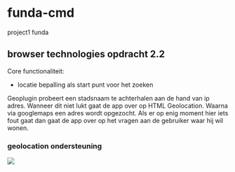 # funda-cmd
project1 funda

## browser technologies opdracht 2.2
Core functionaliteit:
- locatie bepalling als start punt voor het zoeken

Geoplugin probeert een stadsnaam te achterhalen aan de hand van ip adres. 
Wanneer dit niet lukt gaat de app over op HTML Geolocation. Waarna via googlemaps een adres wordt opgezocht. Als er op enig moment hier iets fout gaat dan gaat de app over op het vragen aan de gebruiker waar hij wil wonen.


### geolocation ondersteuning
![](/researchimages/geo.png) 




